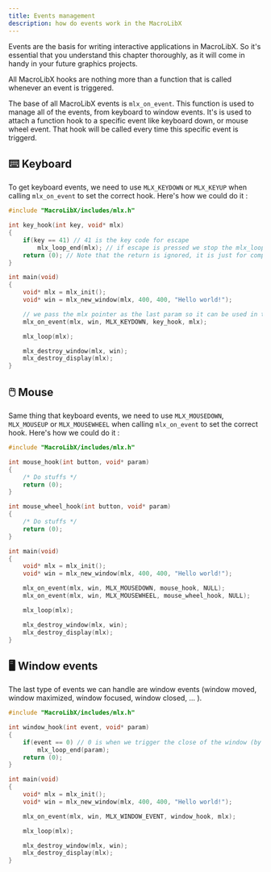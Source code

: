 ```yaml
---
title: Events management
description: how do events work in the MacroLibX
---
```


Events are the basis for writing interactive applications in MacroLibX.
So it's essential that you understand this chapter thoroughly, as it will come in handy in your future graphics projects.

All MacroLibX hooks are nothing more than a function that is called whenever an event is triggered.

The base of all MacroLibX events is `mlx_on_event`. This function is used to manage all of the events, from keyboard to window events.
It's is used to attach a function hook to a specific event like keyboard down, or mouse wheel event. That hook will be called every time
this specific event is triggerd.

## ⌨️ Keyboard
To get keyboard events, we need to use `MLX_KEYDOWN` or `MLX_KEYUP` when calling `mlx_on_event` to set the correct hook.
Here's how we could do it :

```c
#include "MacroLibX/includes/mlx.h"

int key_hook(int key, void* mlx)
{
    if(key == 41) // 41 is the key code for escape
        mlx_loop_end(mlx); // if escape is pressed we stop the mlx_loop and so we continue in the main function
    return (0); // Note that the return is ignored, it is just for compatibility with old minilibx
}

int main(void)
{
    void* mlx = mlx_init();
    void* win = mlx_new_window(mlx, 400, 400, "Hello world!");

    // we pass the mlx pointer as the last param so it can be used in the key_hook function
    mlx_on_event(mlx, win, MLX_KEYDOWN, key_hook, mlx);

    mlx_loop(mlx);

    mlx_destroy_window(mlx, win);
    mlx_destroy_display(mlx);
}
```

## 🖱️ Mouse
Same thing that keyboard events, we need to use `MLX_MOUSEDOWN`, `MLX_MOUSEUP` or `MLX_MOUSEWHEEL` when calling `mlx_on_event` to set the correct hook.
Here's how we could do it :

```c
#include "MacroLibX/includes/mlx.h"

int mouse_hook(int button, void* param)
{
    /* Do stuffs */
    return (0);
}

int mouse_wheel_hook(int button, void* param)
{
    /* Do stuffs */
    return (0);
}

int main(void)
{
    void* mlx = mlx_init();
    void* win = mlx_new_window(mlx, 400, 400, "Hello world!");

    mlx_on_event(mlx, win, MLX_MOUSEDOWN, mouse_hook, NULL);
    mlx_on_event(mlx, win, MLX_MOUSEWHEEL, mouse_wheel_hook, NULL);

    mlx_loop(mlx);

    mlx_destroy_window(mlx, win);
    mlx_destroy_display(mlx);
}
```

## 🖥️ Window events
The last type of events we can handle are window events (window moved, window maximized, window focused, window closed, ... ).

```c
#include "MacroLibX/includes/mlx.h"

int window_hook(int event, void* param)
{
    if(event == 0) // 0 is when we trigger the close of the window (by clicking the cross for example)
        mlx_loop_end(param);
    return (0);
}

int main(void)
{
    void* mlx = mlx_init();
    void* win = mlx_new_window(mlx, 400, 400, "Hello world!");

    mlx_on_event(mlx, win, MLX_WINDOW_EVENT, window_hook, mlx);

    mlx_loop(mlx);

    mlx_destroy_window(mlx, win);
    mlx_destroy_display(mlx);
}
```
